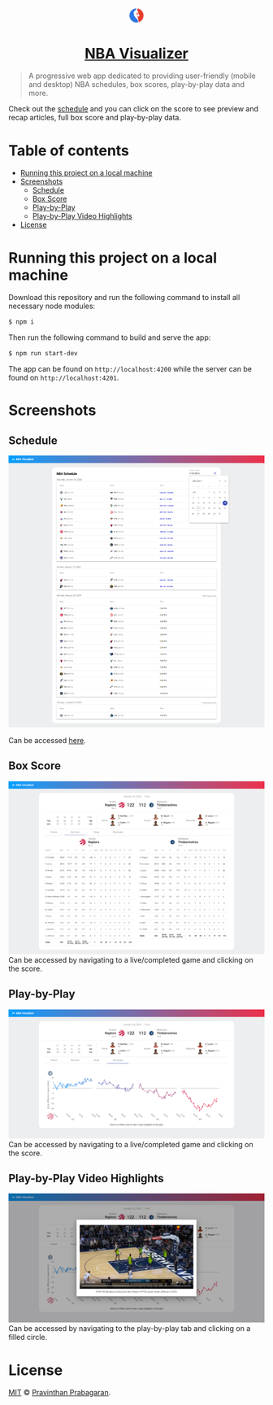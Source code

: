 <p align="center">
  <a href="https://nba.pravinthan.com">
    <img src="src/assets/icons/icon-256x256.png" alt="NBA Visualizer" width="6.25%" height="6.25%" />
  </a>
</p>

<h1 align="center">
  <a href="https://nba.pravinthan.com">NBA Visualizer</a>
</h1>

> A progressive web app dedicated to providing user-friendly (mobile and desktop) NBA schedules, box scores, play-by-play data and more.

Check out the [schedule](https://nba.pravinthan.com/#/schedule) and you can click on the score to see preview and recap articles, full box score and play-by-play data.

<h1>Table of contents</h1>

- [Running this project on a local machine](#running-this-project-on-a-local-machine)
- [Screenshots](#screenshots)
  - [Schedule](#schedule)
  - [Box Score](#box-score)
  - [Play-by-Play](#play-by-play)
  - [Play-by-Play Video Highlights](#play-by-play-video-highlights)
- [License](#license)

# Running this project on a local machine

Download this repository and run the following command to install all necessary node modules:

```sh
$ npm i
```

Then run the following command to build and serve the app:

```sh
$ npm run start-dev
```

The app can be found on `http://localhost:4200` while the server can be found on `http://localhost:4201`.

# Screenshots

## Schedule

<img src="src/assets/screenshots/schedule.png" alt="Schedule" />

Can be accessed [here](https://nba.pravinthan.com/#/schedule).

## Box Score

<img src="src/assets/screenshots/box-score.png" alt="Box Score" />
Can be accessed by navigating to a live/completed game and clicking on the score.

## Play-by-Play

<img src="src/assets/screenshots/play-by-play.png" alt="Play-by-Play" />
Can be accessed by navigating to a live/completed game and clicking on the score.

## Play-by-Play Video Highlights

<img src="src/assets/screenshots/play-by-play-video.png" alt="Play-by-Play Video Highlights" />
Can be accessed by navigating to the play-by-play tab and clicking on a filled circle.

# License

[MIT](./LICENSE) &copy; [Pravinthan Prabagaran](https://pravinthan.com).
